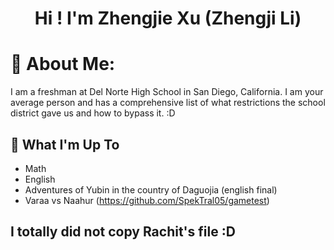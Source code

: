 <h1 align="center">Hi ! I'm Zhengjie Xu (Zhengji Li)</h1>

# 💫 About Me:
I am a freshman at Del Norte High School in San Diego, California. I am your average person and has a comprehensive list of what restrictions the school district gave us and how to bypass it. :D

## 🚀 What I'm Up To

- Math
- English
- Adventures of Yubin in the country of Daguojia (english final)
- Varaa vs Naahur (https://github.com/SpekTral05/gametest)


## I totally did not copy Rachit's file :D
